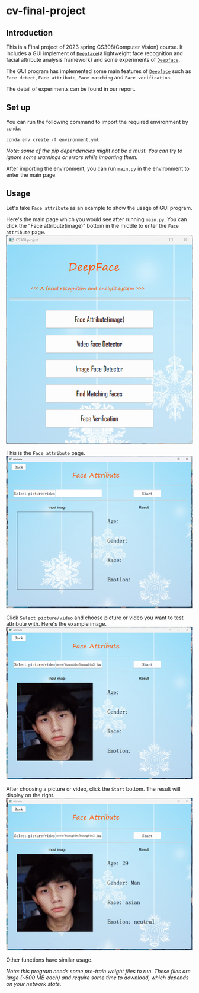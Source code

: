# cv-final-project

## Introduction

This is a Final project of 2023 spring CS308(Computer Vision) course. It includes a GUI implement of [`Deepface`](https://github.com/serengil/deepface)(a lightweight face recognition and facial attribute analysis framework) and some experiments of [`Deepface`](https://github.com/serengil/deepface).

The GUI program has implemented some main features of [`Deepface`](https://github.com/serengil/deepface) such as `Face detect`, `Face attribute`, `Face matching` and `Face verification`.

The detail of experiments can be found in our report.

## Set up

You can run the following command to import the required environment by `conda`:

```shell
conda env create -f environment.yml
```

_Note: some of the pip dependencies might not be a must. You can try to ignore some warnings or errors while importing them._


After importing the environment, you can run `main.py` in the environment to enter the main page.

## Usage

Let's take `Face attribute` as an example to show the usage of GUI program.

Here's the main page which you would see after running `main.py`. You can click the "Face attribute(image)" bottom in the middle to enter the `Face attribute` page.
![](https://github.com/Fae42/cv-final-project/blob/main/pics/main%20page.png?raw=true)

This is the `Face attribute` page.
![](https://github.com/Fae42/cv-final-project/blob/main/pics/attribute1.png?raw=true)

Click `Select picture/video` and choose picture or video you want to test attribute with. Here's the example image.
![](https://github.com/Fae42/cv-final-project/blob/main/pics/attribute2.png?raw=true)

After choosing a picture or video, click the `Start` bottom. The result will display on the right.
![](https://github.com/Fae42/cv-final-project/blob/main/pics/attribute3.png?raw=true)

Other functions have similar usage.

_Note: this program needs some pre-train weight files to run. These files are large (~500 MB each) and require some time to download, which depends on your network state._
